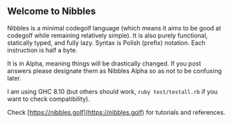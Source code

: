 ## Welcome to Nibbles

Nibbles is a minimal codegolf language (which means it aims to be good at codegolf while remaining relatively simple). It is also purely functional, statically typed, and fully lazy. Syntax is Polish (prefix) notation. Each instruction is half a byte.

It is in Alpha, meaning things will be drastically changed. If you post answers please designate them as Nibbles Alpha so as not to be confusing later.

I am using GHC 8.10 (but others should work, `ruby test/testall.rb` if you want to check compatibility).

Check [https://nibbles.golf](https://nibbles.golf) for tutorials and references.
